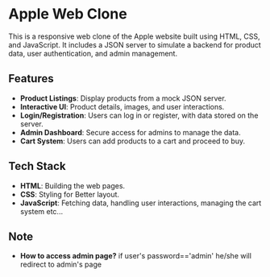 # Apple Web Clone

This is a responsive web clone of the Apple website built using HTML, CSS, and JavaScript. It includes a JSON server to simulate a backend for product data, user authentication, and admin management.

## Features

- **Product Listings**: Display products from a mock JSON server.
- **Interactive UI**: Product details, images, and user interactions.
- **Login/Registration**: Users can log in or register, with data stored on the server.
- **Admin Dashboard**: Secure access for admins to manage the data.
- **Cart System**: Users can add products to a cart and proceed to buy.

## Tech Stack

- **HTML**: Building the web pages.
- **CSS**: Styling for Better layout.
- **JavaScript**: Fetching data, handling user interactions, managing the cart system etc...

## Note

- **How to access admin page?** if user's password=='admin' he/she will redirect to admin's page
